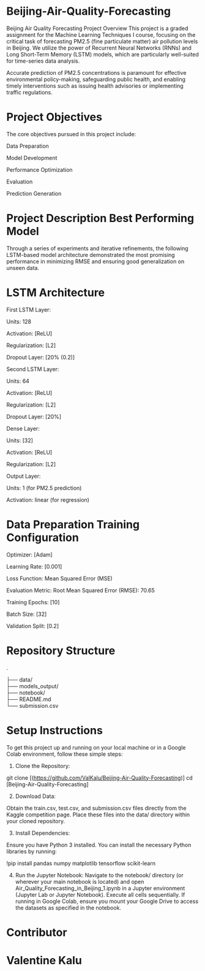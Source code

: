 # Beijing-Air-Quality-Forecasting

Beijing Air Quality Forecasting Project Overview
This project is a graded assignment for the Machine Learning Techniques I course, focusing on the critical task of forecasting PM2.5 (fine particulate matter) air pollution levels in Beijing. We utilize the power of Recurrent Neural Networks (RNNs) and Long Short-Term Memory (LSTM) models, which are particularly well-suited for time-series data analysis.

Accurate prediction of PM2.5 concentrations is paramount for effective environmental policy-making, safeguarding public health, and enabling timely interventions such as issuing health advisories or implementing traffic regulations.

# Project Objectives
The core objectives pursued in this project include:

Data Preparation

Model Development

Performance Optimization

Evaluation

Prediction Generation

# Project Description Best Performing Model
Through a series of experiments and iterative refinements, the following LSTM-based model architecture demonstrated the most promising performance in minimizing RMSE and ensuring good generalization on unseen data.

# LSTM Architecture
First LSTM Layer:

Units: 128

Activation: [ReLU]

Regularization: [L2]

Dropout Layer: [20% (0.2)]

Second LSTM Layer:

Units: 64

Activation: [ReLU]

Regularization: [L2]

Dropout Layer: [20%]

Dense Layer:

Units: [32]

Activation: [ReLU]

Regularization: [L2]

Output Layer:

Units: 1 (for PM2.5 prediction)

Activation: linear (for regression)

# Data Preparation Training Configuration
Optimizer: [Adam]

Learning Rate: [0.001]

Loss Function: Mean Squared Error (MSE)

Evaluation Metric: Root Mean Squared Error (RMSE): 70.65

Training Epochs: [10]

Batch Size: [32]

Validation Split: [0.2]

# Repository Structure
.

├── data/     
├── models_output/                    
├── notebook/                               
├── README.md                   
└── submission.csv              

# Setup Instructions
To get this project up and running on your local machine or in a Google Colab environment, follow these simple steps:

1. Clone the Repository:

git clone [(https://github.com/ValKalu/Beijing-Air-Quality-Forecasting)]
cd [Beijing-Air-Quality-Forecasting]

2. Download Data:

Obtain the train.csv, test.csv, and submission.csv files directly from the Kaggle competition page. Place these files into the data/ directory within your cloned repository.

3. Install Dependencies:

Ensure you have Python 3 installed. You can install the necessary Python libraries by running:


!pip install pandas numpy matplotlib tensorflow scikit-learn


4. Run the Jupyter Notebook:
Navigate to the notebook/ directory (or wherever your main notebook is located) and open Air_Quality_Forecasting_in_Beijing_1.ipynb in a Jupyter environment (Jupyter Lab or Jupyter Notebook). Execute all cells sequentially. If running in Google Colab, ensure you mount your Google Drive to access the datasets as specified in the notebook.

# Contributor
# Valentine Kalu


